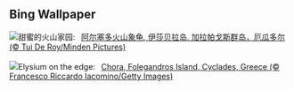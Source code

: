 ## Bing Wallpaper
![](https://www.bing.com/th?id=OHR.GiantTortoise_ZH-CN9220903689_UHD.jpg&w=1000)甜蜜的火山家园:&nbsp;&ensp;[阿尔塞多火山象龟, 伊莎贝拉岛, 加拉帕戈斯群岛，厄瓜多尔 (© Tui De Roy/Minden Pictures)](https://www.bing.com/th?id=OHR.GiantTortoise_ZH-CN9220903689_UHD.jpg)
<br><br/>
![](https://www.bing.com/th?id=OHR.FolegandrosGreece_EN-US6921652492_UHD.jpg&w=1000)Elysium on the edge:&nbsp;&ensp;[Chora, Folegandros Island, Cyclades, Greece (© Francesco Riccardo Iacomino/Getty Images)](https://www.bing.com/th?id=OHR.FolegandrosGreece_EN-US6921652492_UHD.jpg)
<br><br/>
